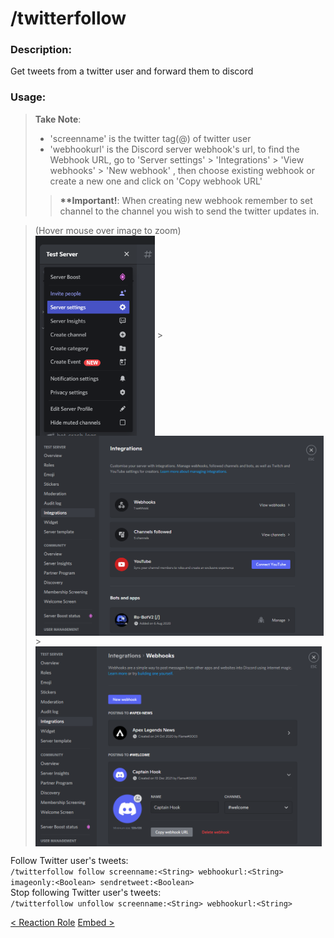 # /twitterfollow

### Description:
Get tweets from a twitter user and forward them to discord<br>

### Usage:
> **Take Note**:<br>
> - 'screenname' is the twitter tag(@) of twitter user
> - 'webhookurl' is the Discord server webhook's url, to find the Webhook URL, go to 'Server settings' > 'Integrations' > 'View webhooks' > 'New webhook' , then choose existing webhook or create a new one and click on 'Copy webhook URL'
>> **\*\*Important!**: When creating new webhook remember to set channel to the channel you wish to send the twitter updates in.<br>

> (Hover mouse over image to zoom)<br>
> <img class='docimages left' src="./images/server_settings.png" alt="Server Settings" style="height:320px; vertical-align:middle;"> > <img class='docimages' src="./images/integrations.png" alt="Integrations" style="height:320px; vertical-align:middle;"> > <img class='docimages right' src="./images/webhook.png" alt="Webhook" style="height:320px; vertical-align:middle;">

Follow Twitter user's tweets:<br>
`/twitterfollow follow screenname:<String> webhookurl:<String> imageonly:<Boolean> sendretweet:<Boolean>`<br>
Stop following Twitter user's tweets:<br>
`/twitterfollow unfollow screenname:<String> webhookurl:<String>`<br>

<a class="button prev" href="./#/commands/utilitycommands/reactrole" role="button">< Reaction Role</a>
<a class="button next" href="./#/commands/utilitycommands/embed" role="button">Embed ></a>